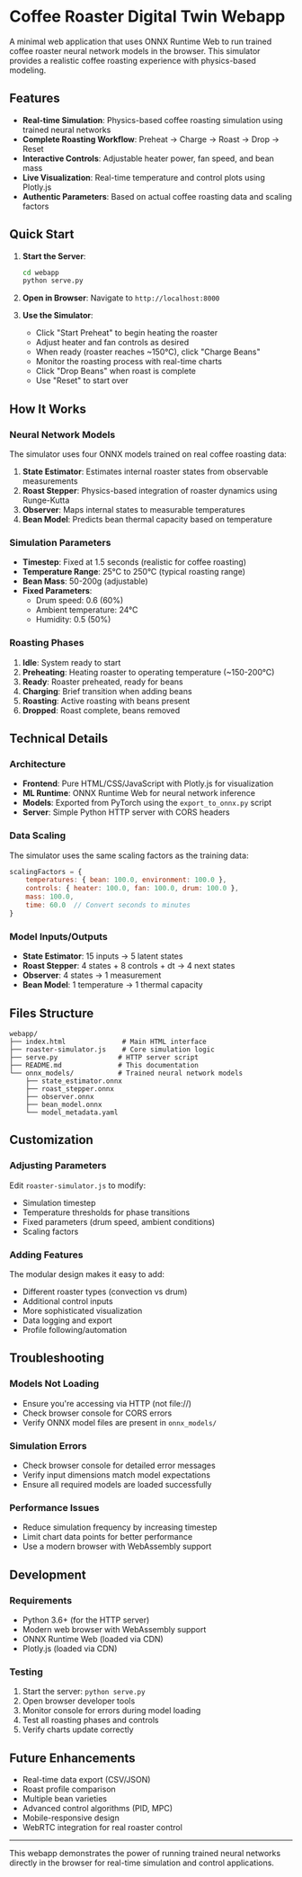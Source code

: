 # Coffee Roaster Digital Twin Webapp

A minimal web application that uses ONNX Runtime Web to run trained coffee roaster neural network models in the browser. This simulator provides a realistic coffee roasting experience with physics-based modeling.

## Features

- **Real-time Simulation**: Physics-based coffee roasting simulation using trained neural networks
- **Complete Roasting Workflow**: Preheat → Charge → Roast → Drop → Reset
- **Interactive Controls**: Adjustable heater power, fan speed, and bean mass
- **Live Visualization**: Real-time temperature and control plots using Plotly.js
- **Authentic Parameters**: Based on actual coffee roasting data and scaling factors

## Quick Start

1. **Start the Server**:
   ```bash
   cd webapp
   python serve.py
   ```

2. **Open in Browser**:
   Navigate to `http://localhost:8000`

3. **Use the Simulator**:
   - Click "Start Preheat" to begin heating the roaster
   - Adjust heater and fan controls as desired
   - When ready (roaster reaches ~150°C), click "Charge Beans"
   - Monitor the roasting process with real-time charts
   - Click "Drop Beans" when roast is complete
   - Use "Reset" to start over

## How It Works

### Neural Network Models

The simulator uses four ONNX models trained on real coffee roasting data:

1. **State Estimator**: Estimates internal roaster states from observable measurements
2. **Roast Stepper**: Physics-based integration of roaster dynamics using Runge-Kutta
3. **Observer**: Maps internal states to measurable temperatures
4. **Bean Model**: Predicts bean thermal capacity based on temperature

### Simulation Parameters

- **Timestep**: Fixed at 1.5 seconds (realistic for coffee roasting)
- **Temperature Range**: 25°C to 250°C (typical roasting range)
- **Bean Mass**: 50-200g (adjustable)
- **Fixed Parameters**:
  - Drum speed: 0.6 (60%)
  - Ambient temperature: 24°C
  - Humidity: 0.5 (50%)

### Roasting Phases

1. **Idle**: System ready to start
2. **Preheating**: Heating roaster to operating temperature (~150-200°C)
3. **Ready**: Roaster preheated, ready for beans
4. **Charging**: Brief transition when adding beans
5. **Roasting**: Active roasting with beans present
6. **Dropped**: Roast complete, beans removed

## Technical Details

### Architecture

- **Frontend**: Pure HTML/CSS/JavaScript with Plotly.js for visualization
- **ML Runtime**: ONNX Runtime Web for neural network inference
- **Models**: Exported from PyTorch using the `export_to_onnx.py` script
- **Server**: Simple Python HTTP server with CORS headers

### Data Scaling

The simulator uses the same scaling factors as the training data:

```javascript
scalingFactors = {
    temperatures: { bean: 100.0, environment: 100.0 },
    controls: { heater: 100.0, fan: 100.0, drum: 100.0 },
    mass: 100.0,
    time: 60.0  // Convert seconds to minutes
}
```

### Model Inputs/Outputs

- **State Estimator**: 15 inputs → 5 latent states
- **Roast Stepper**: 4 states + 8 controls + dt → 4 next states  
- **Observer**: 4 states → 1 measurement
- **Bean Model**: 1 temperature → 1 thermal capacity

## Files Structure

```
webapp/
├── index.html              # Main HTML interface
├── roaster-simulator.js    # Core simulation logic
├── serve.py               # HTTP server script
├── README.md              # This documentation
└── onnx_models/           # Trained neural network models
    ├── state_estimator.onnx
    ├── roast_stepper.onnx
    ├── observer.onnx
    ├── bean_model.onnx
    └── model_metadata.yaml
```

## Customization

### Adjusting Parameters

Edit `roaster-simulator.js` to modify:

- Simulation timestep
- Temperature thresholds for phase transitions
- Fixed parameters (drum speed, ambient conditions)
- Scaling factors

### Adding Features

The modular design makes it easy to add:

- Different roaster types (convection vs drum)
- Additional control inputs
- More sophisticated visualization
- Data logging and export
- Profile following/automation

## Troubleshooting

### Models Not Loading

- Ensure you're accessing via HTTP (not file://)
- Check browser console for CORS errors
- Verify ONNX model files are present in `onnx_models/`

### Simulation Errors

- Check browser console for detailed error messages
- Verify input dimensions match model expectations
- Ensure all required models are loaded successfully

### Performance Issues

- Reduce simulation frequency by increasing timestep
- Limit chart data points for better performance
- Use a modern browser with WebAssembly support

## Development

### Requirements

- Python 3.6+ (for the HTTP server)
- Modern web browser with WebAssembly support
- ONNX Runtime Web (loaded via CDN)
- Plotly.js (loaded via CDN)

### Testing

1. Start the server: `python serve.py`
2. Open browser developer tools
3. Monitor console for errors during model loading
4. Test all roasting phases and controls
5. Verify charts update correctly

## Future Enhancements

- Real-time data export (CSV/JSON)
- Roast profile comparison
- Multiple bean varieties
- Advanced control algorithms (PID, MPC)
- Mobile-responsive design
- WebRTC integration for real roaster control

---

This webapp demonstrates the power of running trained neural networks directly in the browser for real-time simulation and control applications.
